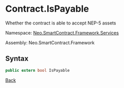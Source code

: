 # Contract.IsPayable

Whether the contract is able to accept NEP-5 assets

Namespace: [Neo.SmartContract.Framework.Services](../../services.md)

Assembly: Neo.SmartContract.Framework

## Syntax

```c#
public extern bool IsPayable
```

[Back](../Contract.md)
